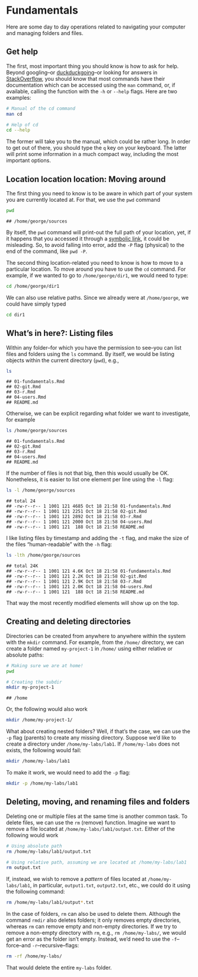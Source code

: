 
# Fundamentals

Here are some day to day operations related to navigating your computer
and managing folders and files.

## Get help

The first, most important thing you should know is how to ask for help.
Beyond googling–or [duckduckgoing](https://duckduckgo.com)–or looking
for answers in [StackOverflow](https://stackoverflow.com), you should
know that most commands have their documentation which can be accessed
using the `man` command, or, if available, calling the function with the
`-h` or `--help` flags. Here are two examples:

``` bash
# Manual of the cd command
man cd

# Help of cd
cd --help
```

The former will take you to the manual, which could be rather long. In
order to get out of there, you should type the `q` key on your keyboard.
The latter will print some information in a much compact way, including
the most important options.

## Location location location: Moving around

The first thing you need to know is to be aware in which part of your
system you are currently located at. For that, we use the `pwd` command

``` bash
pwd
```

    ## /home/george/sources

By itself, the `pwd` command will print-out the full path of your
location, yet, if it happens that you accessed it through a [symbolic
link](), it could be misleading. So, to avoid falling into error, add
the `-P` flag (physical) to the end of the command, like `pwd -P`.

The second thing location-related you need to know is how to move to a
particular location. To move around you have to use the `cd` command.
For example, if we wanted to go to `/home/george/dir1`, we would need to
type:

``` bash
cd /home/george/dir1
```

We can also use relative paths. Since we already were at `/home/george`,
we could have simply typed

``` bash
cd dir1
```

## What’s in here?: Listing files

Within any folder–for which you have the permission to see–you can list
files and folders using the `ls` command. By itself, we would be listing
objects within the current directory (`pwd`), e.g.,

``` bash
ls
```

    ## 01-fundamentals.Rmd
    ## 02-git.Rmd
    ## 03-r.Rmd
    ## 04-users.Rmd
    ## README.md

Otherwise, we can be explicit regarding what folder we want to
investigate, for example

``` bash
ls /home/george/sources
```

    ## 01-fundamentals.Rmd
    ## 02-git.Rmd
    ## 03-r.Rmd
    ## 04-users.Rmd
    ## README.md

If the number of files is not that big, then this would usually be OK.
Nonetheless, it is easier to list one element per line using the `-l`
flag:

``` bash
ls -l /home/george/sources
```

    ## total 24
    ## -rw-r--r-- 1 1001 121 4685 Oct 18 21:58 01-fundamentals.Rmd
    ## -rw-r--r-- 1 1001 121 2251 Oct 18 21:58 02-git.Rmd
    ## -rw-r--r-- 1 1001 121 2892 Oct 18 21:58 03-r.Rmd
    ## -rw-r--r-- 1 1001 121 2000 Oct 18 21:58 04-users.Rmd
    ## -rw-r--r-- 1 1001 121  188 Oct 18 21:58 README.md

I like listing files by timestamp and adding the `-t` flag, and make the
size of the files “human-readable” with the `-h` flag:

``` bash
ls -lth /home/george/sources
```

    ## total 24K
    ## -rw-r--r-- 1 1001 121 4.6K Oct 18 21:58 01-fundamentals.Rmd
    ## -rw-r--r-- 1 1001 121 2.2K Oct 18 21:58 02-git.Rmd
    ## -rw-r--r-- 1 1001 121 2.9K Oct 18 21:58 03-r.Rmd
    ## -rw-r--r-- 1 1001 121 2.0K Oct 18 21:58 04-users.Rmd
    ## -rw-r--r-- 1 1001 121  188 Oct 18 21:58 README.md

That way the most recently modified elements will show up on the top.

## Creating and deleting directories

Directories can be created from anywhere to anywhere within the system
with the `mkdir` command. For example, from the `/home/` directory, we
can create a folder named `my-project-1` in `/home/` using either
relative or absolute paths:

``` bash
# Making sure we are at home!
pwd

# Creating the subdir
mkdir my-project-1
```

    ## /home

Or, the following would also work

``` bash
mkdir /home/my-project-1/
```

What about creating nested folders? Well, if that’s the case, we can use
the `-p` flag (parents) to create any missing directory. Suppose we’d
like to create a directory under `/home/my-labs/lab1`. If
`/home/my-labs` does not exists, the following would fail:

``` bash
mkdir /home/my-labs/lab1
```

To make it work, we would need to add the `-p` flag:

``` bash
mkdir -p /home/my-labs/lab1
```

## Deleting, moving, and renaming files and folders

Deleting one or multiple files at the same time is another common task.
To delete files, we can use the `rm` (remove) function. Imagine we want
to remove a file located at `/home/my-labs/lab1/output.txt`. Either of
the following would work

``` bash
# Using absolute path
rm /home/my-labs/lab1/output.txt

# Using relative path, assuming we are located at /home/my-labs/lab1
rm output.txt
```

If, instead, we wish to remove a *pattern* of files located at
`/home/my-labs/lab1`, in particular, `output1.txt`, `output2.txt`, etc.,
we could do it using the following command:

``` bash
rm /home/my-labs/lab1/output*.txt
```

In the case of folders, `rm` can also be used to delete them. Although
the command `rmdir` also deletes folders; it only removes empty
directories, whereas `rm` can remove empty and non-empty directories. If
we try to remove a non-empty directory with `rm`, e.g.,
`rm /home/my-labs/`, we would get an error as the folder isn’t empty.
Instead, we’d need to use the `-f`–force–and `-r`–recursive–flags:

``` bash
rm -rf /home/my-labs/
```

That would delete the entire `my-labs` folder.
